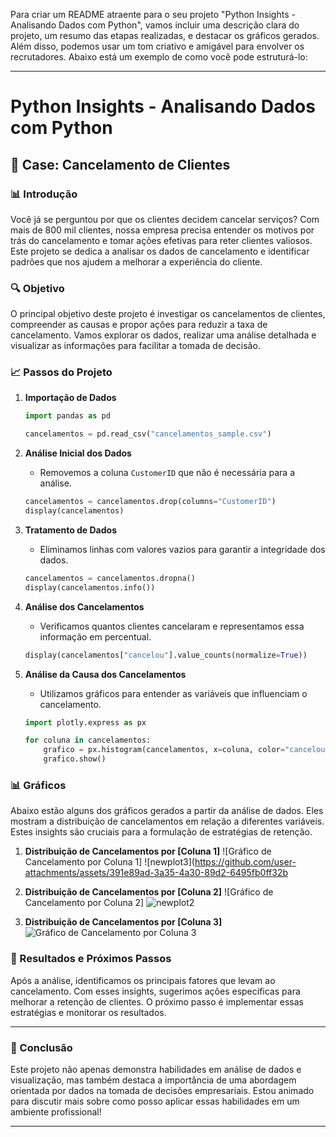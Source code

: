 Para criar um README atraente para o seu projeto "Python Insights - Analisando Dados com Python", vamos incluir uma descrição clara do projeto, um resumo das etapas realizadas, e destacar os gráficos gerados. Além disso, podemos usar um tom criativo e amigável para envolver os recrutadores. Abaixo está um exemplo de como você pode estruturá-lo:

---

# Python Insights - Analisando Dados com Python

## 🚀 Case: Cancelamento de Clientes

### 📊 Introdução
Você já se perguntou por que os clientes decidem cancelar serviços? Com mais de 800 mil clientes, nossa empresa precisa entender os motivos por trás do cancelamento e tomar ações efetivas para reter clientes valiosos. Este projeto se dedica a analisar os dados de cancelamento e identificar padrões que nos ajudem a melhorar a experiência do cliente.

### 🔍 Objetivo
O principal objetivo deste projeto é investigar os cancelamentos de clientes, compreender as causas e propor ações para reduzir a taxa de cancelamento. Vamos explorar os dados, realizar uma análise detalhada e visualizar as informações para facilitar a tomada de decisão.

### 📈 Passos do Projeto

1. **Importação de Dados**
   ```python
   import pandas as pd 

   cancelamentos = pd.read_csv("cancelamentos_sample.csv")
   ```

2. **Análise Inicial dos Dados**
   - Removemos a coluna `CustomerID` que não é necessária para a análise.
   ```python
   cancelamentos = cancelamentos.drop(columns="CustomerID")
   display(cancelamentos)
   ```

3. **Tratamento de Dados**
   - Eliminamos linhas com valores vazios para garantir a integridade dos dados.
   ```python
   cancelamentos = cancelamentos.dropna()
   display(cancelamentos.info())
   ```

4. **Análise dos Cancelamentos**
   - Verificamos quantos clientes cancelaram e representamos essa informação em percentual.
   ```python
   display(cancelamentos["cancelou"].value_counts(normalize=True))
   ```

5. **Análise da Causa dos Cancelamentos**
   - Utilizamos gráficos para entender as variáveis que influenciam o cancelamento.
   ```python
   import plotly.express as px

   for coluna in cancelamentos:
       grafico = px.histogram(cancelamentos, x=coluna, color="cancelou")
       grafico.show()
   ```

### 📊 Gráficos

Abaixo estão alguns dos gráficos gerados a partir da análise de dados. Eles mostram a distribuição de cancelamentos em relação a diferentes variáveis. Estes insights são cruciais para a formulação de estratégias de retenção.


1. **Distribuição de Cancelamentos por [Coluna 1]**
   ![Gráfico de Cancelamento por Coluna 1] ![newplot3](https://github.com/user-attachments/assets/391e89ad-3a35-4a30-89d2-6495fb0ff32b  <!-- Insira o link da imagem aqui -->

2. **Distribuição de Cancelamentos por [Coluna 2]**
   ![Gráfico de Cancelamento por Coluna 2] ![newplot2](https://github.com/user-attachments/assets/d5280f22-3d15-47d8-a90c-c8e99d46a2fa)  <!-- 
Insira o link da imagem aqui -->


3. **Distribuição de Cancelamentos por [Coluna 3]**
   ![Gráfico de Cancelamento por Coluna 3](![newplot5](https://github.com/user-attachments/assets/d31ef51f-d336-4fac-a781-9b2e2b542e7c))  <!-- Insira o link da imagem aqui -->

### 🎯 Resultados e Próximos Passos
Após a análise, identificamos os principais fatores que levam ao cancelamento. Com esses insights, sugerimos ações específicas para melhorar a retenção de clientes. O próximo passo é implementar essas estratégias e monitorar os resultados.

---

### 💼 Conclusão
Este projeto não apenas demonstra habilidades em análise de dados e visualização, mas também destaca a importância de uma abordagem orientada por dados na tomada de decisões empresariais. Estou animado para discutir mais sobre como posso aplicar essas habilidades em um ambiente profissional!

---


